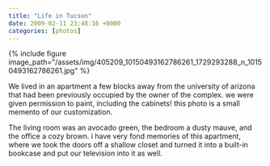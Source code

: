 ```yaml
---
title: "Life in Tucson"
date: 2009-02-11 23:48:16 +0000
categories: [photos]
---
```

{% include figure image_path="/assets/img/405209_10150493162786261_1729293288_n_10150493162786261.jpg" %}

We lived in an apartment a few blocks away from the university of arizona that had been previously occupied by the owner of the complex. we were given permission to paint, including the cabinets! this photo is a small memento of our customization.

The living room was an avocado green, the bedroom a dusty mauve, and the office a cozy brown. i have very fond memories of this apartment, where we took the doors off a shallow closet and turned it into a built-in bookcase and put our television into it as well.
